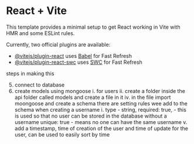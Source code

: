 # React + Vite

This template provides a minimal setup to get React working in Vite with HMR and some ESLint rules.

Currently, two official plugins are available:

- [@vitejs/plugin-react](https://github.com/vitejs/vite-plugin-react/blob/main/packages/plugin-react/README.md) uses [Babel](https://babeljs.io/) for Fast Refresh
- [@vitejs/plugin-react-swc](https://github.com/vitejs/vite-plugin-react-swc) uses [SWC](https://swc.rs/) for Fast Refresh


steps in making this

5. connect to database
6. create models using mongoose
i. for users
ii. create a folder inside the api folder called models and create a file in it
iv. in the file import moongoose and create a schema
there are setting rules wee add to the schema when creating a username
i. type - string,
required: true, - this is used so that no user can be stored in the database without a username
unique: true - means no one can have the same username
v. add a timestamp, time of creation of the user and time of update for the user, can be used to easily sort by time
